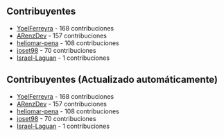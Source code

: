 

<!-- CONTRIBUTORS START -->
## Contribuyentes

- [YoelFerreyra](https://github.com/YoelFerreyra) - 168 contribuciones
- [ARenzDev](https://github.com/ARenzDev) - 157 contribuciones
- [heliomar-pena](https://github.com/heliomar-pena) - 108 contribuciones
- [joset98](https://github.com/joset98) - 70 contribuciones
- [Israel-Laguan](https://github.com/Israel-Laguan) - 1 contribuciones
<!-- CONTRIBUTORS END -->


<!-- AUTO CONTRIBUTORS START -->
## Contribuyentes (Actualizado automáticamente)

- [YoelFerreyra](https://github.com/YoelFerreyra) - 168 contribuciones
- [ARenzDev](https://github.com/ARenzDev) - 157 contribuciones
- [heliomar-pena](https://github.com/heliomar-pena) - 108 contribuciones
- [joset98](https://github.com/joset98) - 70 contribuciones
- [Israel-Laguan](https://github.com/Israel-Laguan) - 1 contribuciones
<!-- AUTO CONTRIBUTORS END -->
